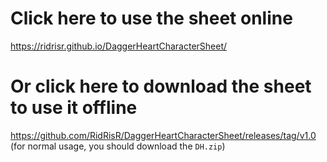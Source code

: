# Click here to use the sheet online
https://ridrisr.github.io/DaggerHeartCharacterSheet/

# Or click here to download the sheet to use it offline
https://github.com/RidRisR/DaggerHeartCharacterSheet/releases/tag/v1.0
(for normal usage, you should download the `DH.zip`)
